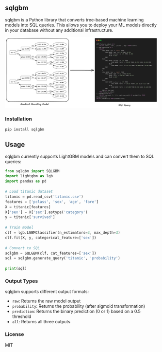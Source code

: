 ## sqlgbm

sqlgbm is a Python library that converts tree-based machine learning models into SQL queries.
This allows you to deploy your ML models directly in your database without any additional infrastructure.

![sqlgbm in action](assets/image.png)

### Installation

```bash
pip install sqlgbm
```

## Usage

sqlgbm currently supports LightGBM models and can convert them to SQL queries:

```python
from sqlgbm import SQLGBM
import lightgbm as lgb
import pandas as pd

# Load titanic dataset
titanic = pd.read_csv('titanic.csv')
features = ['pclass', 'sex', 'age', 'fare']
X = titanic[features]
X['sex'] = X['sex'].astype('category')
y = titanic['survived']

# Train model
clf = lgb.LGBMClassifier(n_estimators=3, max_depth=3)
clf.fit(X, y, categorical_feature=['sex'])

# Convert to SQL
sqlgbm = SQLGBM(clf, cat_features=['sex'])
sql = sqlgbm.generate_query('titanic', 'probability')

print(sql)
```

### Output Types

sqlgbm supports different output formats:

- `raw`: Returns the raw model output
- `probability`: Returns the probability (after sigmoid transformation)
- `prediction`: Returns the binary prediction (0 or 1) based on a 0.5 threshold
- `all`: Returns all three outputs

### License

MIT